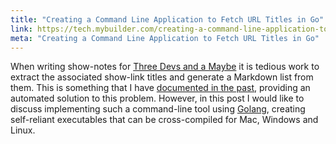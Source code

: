 ```yaml
---
title: "Creating a Command Line Application to Fetch URL Titles in Go"
link: https://tech.mybuilder.com/creating-a-command-line-application-to-fetch-url-titles-in-go/
meta: "Creating a Command Line Application to Fetch URL Titles in Go"
---
```


When writing show-notes for [Three Devs and a Maybe](https://threedevsandamaybe.com/) it is tedious work to extract the associated show-link titles and generate a Markdown list from them.
This is something that I have [documented in the past](https://eddmann.com/posts/fetching-link-titles-using-promises-and-async-await-in-javascript/), providing an automated solution to this problem.
However, in this post I would like to discuss implementing such a command-line tool using [Golang](https://golang.org/), creating self-reliant executables that can be cross-compiled for Mac, Windows and Linux.
<!--more-->
